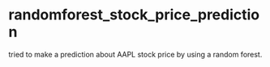 # randomforest_stock_price_prediction

tried to make a prediction about AAPL stock price by using a random forest.
